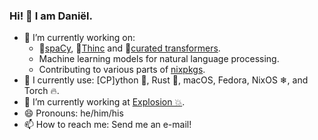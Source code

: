 ### Hi! 👋 I am Daniël.

- 🔭 I’m currently working on:
  * 💫[spaCy](https://github.com/explosion/spacy), 🔮[Thinc](https://github.com/explosion/thinc) and 🤖[curated transformers](github.com/explosion/curated-transformers).
  * Machine learning models for natural language processing.
  * Contributing to various parts of [nixpkgs](https://github.com/NixOS/nixpkgs/commits?author=danieldk).
- 🔨 I currently use: [CP]ython 🐍, Rust 🦀, macOS, Fedora, NixOS ❄, and Torch 🔥.
- 🌱 I’m currently working at [Explosion 💥](https://explosion.ai).
- 😄 Pronouns: he/him/his
- 📫 How to reach me: Send me an e-mail!

<!--
- 👯 I’m looking to collaborate on ...
- 🤔 I’m looking for help with ...
- ⚡ Fun fact: ...
-->
